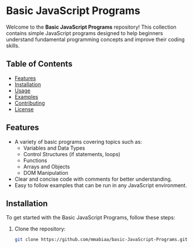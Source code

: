 # Basic JavaScript Programs

Welcome to the **Basic JavaScript Programs** repository! This collection contains simple JavaScript programs designed to help beginners understand fundamental programming concepts and improve their coding skills.

## Table of Contents

- [Features](#features)
- [Installation](#installation)
- [Usage](#usage)
- [Examples](#examples)
- [Contributing](#contributing)
- [License](#license)

## Features

- A variety of basic programs covering topics such as:
  - Variables and Data Types
  - Control Structures (if statements, loops)
  - Functions
  - Arrays and Objects
  - DOM Manipulation
- Clear and concise code with comments for better understanding.
- Easy to follow examples that can be run in any JavaScript environment.

## Installation

To get started with the Basic JavaScript Programs, follow these steps:

1. Clone the repository:
   ```bash
   git clone https://github.com/mmabiaa/basic-JavaScript-Programs.git
